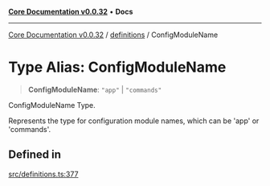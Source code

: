 [**Core Documentation v0.0.32**](../../README.md) • **Docs**

***

[Core Documentation v0.0.32](../../modules.md) / [definitions](../README.md) / ConfigModuleName

# Type Alias: ConfigModuleName

> **ConfigModuleName**: `"app"` \| `"commands"`

ConfigModuleName Type.

Represents the type for configuration module names, which can be 'app' or 'commands'.

## Defined in

[src/definitions.ts:377](https://github.com/stonemjs/core/blob/59c27bdae04e7adc72d7c3e25cee704d5e04ce0c/src/definitions.ts#L377)
